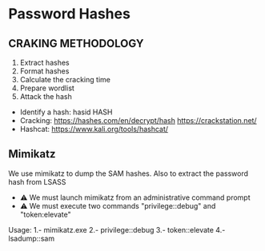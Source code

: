 # Password Hashes

## CRAKING METHODOLOGY
1. Extract hashes
2. Format hashes
3. Calculate the cracking time
4. Prepare wordlist
5. Attack the hash
* Identify a hash: hasid HASH
* Cracking: https://hashes.com/en/decrypt/hash https://crackstation.net/
* Hashcat: https://www.kali.org/tools/hashcat/

## Mimikatz
We use mimikatz to dump the SAM hashes. Also to extract the password hash from LSASS

* ⚠️ We must launch mimikatz from an administrative command prompt
* ⚠️ We must execute two commands "privilege::debug" and "token:elevate"

Usage:
1.- mimikatz.exe
2.- privilege::debug
3.- token::elevate
4.- lsadump::sam
